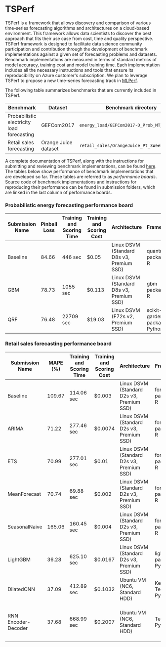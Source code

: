 # TSPerf

TSPerf is a framework that allows discovery and comparison of various time-series forecasting algorithms and architectures on a cloud-based environment. This framework allows data scientists to discover the best approach that fits their use case from cost, time and quality perspective.
TSPerf framework is designed to facilitate data science community participation and contribution through the development of benchmark implementations against a given set of forecasting problems and datasets. Benchmark implementations are measured in terms of standard metrics of model accuracy, training cost and model training time. Each implementation includes all the necessary instructions and tools that ensure its reproducibility on Azure customer's subscription. We plan to leverage TSPerf to propose a new time-series forecasting track in [MLPerf](https://mlperf.org/).

The following table summarizes benchmarks that are currently included in TSPerf. 

| **Benchmark** | **Dataset** | **Benchmark directory** |  
| --------------------- | ----|---------------- |  
| Probabilistic electricity load forecasting | GEFCom2017 |`energy_load/GEFCom2017-D_Prob_MT_Hourly` |
| Retail sales forecasting | Orange Juice dataset | `retail_sales/OrangeJuice_Pt_3Weeks_Weekly` |

A complete documentation of TSPerf, along with the instructions for submitting and reviewing benchmark implementations, can be found [here](./internal_docs/tsperf_rules.md). The tables below show performance of benchmark implementations that are developed so far. These tables are referred to as *performance boards*. Source code of benchmark implementations and instructions for reproducing their performance can be found in submission folders, which are linked in the last column of performance boards.

### Probabilistic energy forecasting performance board

| Submission Name | Pinball Loss | Training and Scoring Time | Training and Scoring Cost | Architecture | Framework | Algorithm | Submission Folder URL |
| -------------- | --------------------- | --------- | ---- | --- | -- | -- | -- |
| Baseline | 84.66 | 446 sec | $0.05 | Linux DSVM (Standard D8s v3, Premium SSD) | quantreg package of R | Linear Quantile Regression  | [link](https://msdata.visualstudio.com/AlgorithmsAndDataScience/_git/TSPerf?path=%2Fenergy_load%2FGEFCom2017_D_Prob_MT_hourly%2Fsubmissions%2Fbaseline&version=GBmaster) |
| GBM      | 78.73 | 1055 sec | $0.113 | Linux DSVM (Standard D8s v3, Premium SSD) | gbm package of R | Gradient Boosting Decision Tree | [link](https://msdata.visualstudio.com/AlgorithmsAndDataScience/_git/TSPerf?path=%2Fenergy_load%2FGEFCom2017_D_Prob_MT_hourly%2Fsubmissions%2FGBM&version=GBmaster) |
| QRF      | 76.48 | 22709 sec | $19.03 | Linux DSVM (F72s v2, Premium SSD) | scikit-garden package of Python | Quantile Regression Forest | [link](https://msdata.visualstudio.com/AlgorithmsAndDataScience/_git/TSPerf?path=%2Fenergy_load%2FGEFCom2017_D_Prob_MT_hourly%2Fsubmissions%2Fqrf&version=GBmaster) |

### Retail sales forecasting performance board

| Submission Name |  MAPE (%) | Training and Scoring Time | Training and Scoring Cost | Architecture | Framework | Algorithm | Submission Folder URL |
| -------------- | --------------------- | --------- | ---- | --- | -- | -- | -- |
| Baseline | 109.67 | 114.06 sec | $0.003 | Linux DSVM (Standard D2s v3, Premium SSD) | forecast package of R | Naive Forecast  | [link](https://msdata.visualstudio.com/AlgorithmsAndDataScience/_git/TSPerf?path=%2Fretail_sales%2FOrangeJuice_Pt_3Weeks_Weekly%2Fbaseline%2FNaive&version=GBmaster) | 
| ARIMA |  71.22 | 277.46 sec | $0.0074 | Linux DSVM (Standard D2s v3, Premium SSD) | forecast package of R | Auto ARIMA  | [link](https://msdata.visualstudio.com/AlgorithmsAndDataScience/_git/TSPerf?path=%2Fretail_sales%2FOrangeJuice_Pt_3Weeks_Weekly%2Fsubmissions%2FAutoARIMA&version=GBmaster) |
| ETS |  70.99 | 277.01 sec | $0.01 | Linux DSVM (Standard D2s v3, Premium SSD) | forecast package of R | ETS  | [link](https://msdata.visualstudio.com/AlgorithmsAndDataScience/_git/TSPerf?path=%2Fretail_sales%2FOrangeJuice_Pt_3Weeks_Weekly%2Fsubmissions%2FETS&version=GBmaster) |
| MeanForecast |  70.74 | 69.88 sec | $0.002 | Linux DSVM (Standard D2s v3, Premium SSD) | forecast package of R | Mean forecast  | [link](https://msdata.visualstudio.com/AlgorithmsAndDataScience/_git/TSPerf?path=%2Fretail_sales%2FOrangeJuice_Pt_3Weeks_Weekly%2Fsubmissions%2FMeanForecast&version=GBmaster) |
| SeasonalNaive | 165.06 | 160.45 sec | $0.004 | Linux DSVM (Standard D2s v3, Premium SSD) | forecast package of R | Seasonal Naive  | [link](https://msdata.visualstudio.com/AlgorithmsAndDataScience/_git/TSPerf?path=%2Fretail_sales%2FOrangeJuice_Pt_3Weeks_Weekly%2Fsubmissions%2FSeasonalNaive&version=GBmaster) |
| LightGBM | 36.28 | 625.10 sec | $0.0167 | Linux DSVM (Standard D2s v3, Premium SSD) | lightGBM package of Python | Gradient Boosting Decision Tree  | [link](https://msdata.visualstudio.com/AlgorithmsAndDataScience/_git/TSPerf?path=%2Fretail_sales%2FOrangeJuice_Pt_3Weeks_Weekly%2Fsubmissions%2FLightGBM&version=GBmaster) |
| DilatedCNN | 37.09 | 412.89 sec | $0.1032 | Ubuntu VM (NC6, Standard HDD) | Keras, Tensorflow, Python | Dilated convolutional neural network  | [link](https://msdata.visualstudio.com/AlgorithmsAndDataScience/_git/TSPerf?path=%2Fretail_sales%2FOrangeJuice_Pt_3Weeks_Weekly%2Fsubmissions%2FDilatedCNN&version=GBmaster) |
| RNN Encoder-Decoder | 37.68 | 668.99 sec | $0.2007 | Ubuntu VM (NC6, Standard HDD) | Tensorflow, Python | Encoder-decoder architecture of recurrent neural network | [link](https://msdata.visualstudio.com/AlgorithmsAndDataScience/_git/TSPerf?path=%2Fretail_sales%2FOrangeJuice_Pt_3Weeks_Weekly%2Fsubmissions%2FRNN&version=GBmaster) |





